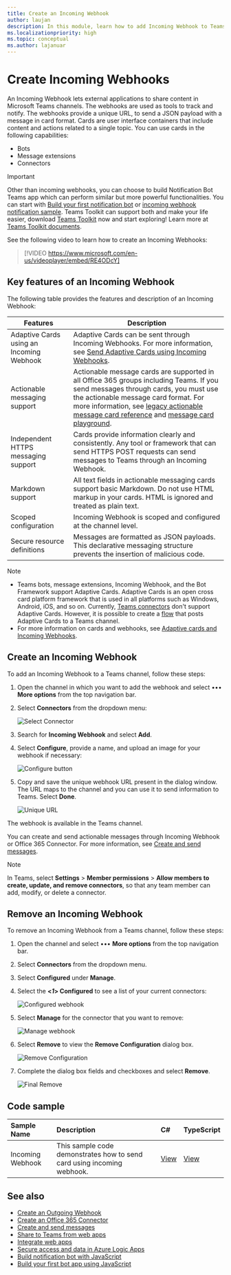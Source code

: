 ```yaml
---
title: Create an Incoming Webhook
author: laujan
description: In this module, learn how to add Incoming Webhook to Teams app and post any external requests to Teams using it
ms.localizationpriority: high
ms.topic: conceptual
ms.author: lajanuar
---
```


# Create Incoming Webhooks

An Incoming Webhook lets external applications to share content in Microsoft Teams channels. The webhooks are used as tools to track and notify. The webhooks provide a unique URL, to send a JSON payload with a message in card format. Cards are user interface containers that include content and actions related to a single topic. You can use cards in the following capabilities:

* Bots
* Message extensions
* Connectors

> [!IMPORTANT]
> Other than incoming webhooks, you can choose to build Notification Bot Teams app which can perform similar but more powerful functionalities. You can start with [Build your first notification bot](https://docs.microsoft.com/en-us/microsoftteams/platform/sbs-gs-notificationbot) or [incoming webhook notification sample](https://github.com/OfficeDev/TeamsFx-Samples/tree/dev/incoming-webhook-notification). Teams Toolkit can support both and make your life easier, download [Teams Toolkit](https://marketplace.visualstudio.com/items?itemName=TeamsDevApp.ms-teams-vscode-extension) now and start exploring! Learn more at [Teams Toolkit documents](https://docs.microsoft.com/en-us/microsoftteams/platform/toolkit/teams-toolkit-fundamentals).

See the following video to learn how to create an Incoming Webhooks:
<br>
> [!VIDEO https://www.microsoft.com/en-us/videoplayer/embed/RE4ODcY]

## Key features of an Incoming Webhook

The following table provides the features and description of an Incoming Webhook:

| Features | Description |
| -------- | ----------- |
|Adaptive Cards using an Incoming Webhook | Adaptive Cards can be sent through Incoming Webhooks. For more information, see [Send Adaptive Cards using Incoming Webhooks](../../webhooks-and-connectors/how-to/connectors-using.md#send-adaptive-cards-using-an-incoming-webhook).|
|Actionable messaging support|Actionable message cards are supported in all Office 365 groups including Teams. If you send messages through cards, you must use the actionable message card format. For more information, see [legacy actionable message card reference](/outlook/actionable-messages/message-card-reference) and [message card playground](https://messagecardplayground.azurewebsites.net).|
|Independent HTTPS messaging support|Cards provide information clearly and consistently. Any tool or framework that can send HTTPS POST requests can send messages to Teams through an Incoming Webhook.|
|Markdown support|All text fields in actionable messaging cards support basic Markdown. Do not use HTML markup in your cards. HTML is ignored and treated as plain text.|
|Scoped configuration|Incoming Webhook is scoped and configured at the channel level.|
|Secure resource definitions|Messages are formatted as JSON payloads. This declarative messaging structure prevents the insertion of malicious code.|

<!--- TBD: A note should be short and eye-catching. No need to put a list item inside a Note or any admonition for that matter. Re-write the below list item.
--->

> [!NOTE]
>
> * Teams bots, message extensions, Incoming Webhook, and the Bot Framework support Adaptive Cards. Adaptive Cards is an open cross card platform framework that is used in all platforms such as Windows, Android, iOS, and so on. Currently, [Teams connectors](../../webhooks-and-connectors/how-to/connectors-creating.md) don't support Adaptive Cards. However, it is possible to create a [flow](https://flow.microsoft.com/blog/microsoft-flow-in-microsoft-teams/) that posts Adaptive Cards to a Teams channel.
> * For more information on cards and webhooks, see [Adaptive cards and Incoming Webhooks](~/task-modules-and-cards/what-are-cards.md#adaptive-cards-and-incoming-webhooks).

## Create an Incoming Webhook

To add an Incoming Webhook to a Teams channel, follow these steps:

1. Open the channel in which you want to add the webhook and select &#8226;&#8226;&#8226; **More options** from the top navigation bar.
1. Select **Connectors** from the dropdown menu:

    ![Select Connector](~/assets/images/connectors.png)

1. Search for **Incoming Webhook** and select **Add**.
1. Select **Configure**, provide a name, and upload an image for your webhook if necessary:

    ![Configure button](~/assets/images/configure.png)

1. Copy and save the unique webhook URL present in the dialog window. The URL maps to the channel and you can use it to send information to Teams. Select **Done**.

    ![Unique URL](~/assets/images/url.png)

The webhook is available in the Teams channel.

You can create and send actionable messages through Incoming Webhook or Office 365 Connector. For more information, see [Create and send messages](~/webhooks-and-connectors/how-to/connectors-using.md).

> [!NOTE]
> In Teams, select **Settings** > **Member permissions** > **Allow members to create, update, and remove connectors**, so that any team member can add, modify, or delete a connector.

## Remove an Incoming Webhook

To remove an Incoming Webhook from a Teams channel, follow these steps:

1. Open the channel and select &#8226;&#8226;&#8226; **More options** from the top navigation bar.
1. Select **Connectors** from the dropdown menu.
1. Select **Configured** under **Manage**.
1. Select the **<*1*> Configured** to see a list of your current connectors:

    ![Configured webhook](~/assets/images/configured.png)

1. Select **Manage** for the connector that you want to remove:

    ![Manage webhook](~/assets/images/manage.png)

1. Select **Remove** to view the **Remove Configuration** dialog box.

    ![Remove Configuration](~/assets/images/removeconfiguration.png)

1. Complete the dialog box fields and checkboxes and select **Remove**.

    ![Final Remove](~/assets/images/finalremove.png)

## Code sample

| Sample Name           | Description | C#    |  TypeScript |
|:---------------------|:--------------|:---------|:--------|
|Incoming Webhook|This sample code demonstrates how to send card using incoming webhook. |[View](https://github.com/OfficeDev/Microsoft-Teams-Samples/tree/main/samples/incoming-webhook/csharp)|[View](https://github.com/OfficeDev/TeamsFx-Samples/tree/dev/incoming-webhook-notification) |

## See also

* [Create an Outgoing Webhook](~/webhooks-and-connectors/how-to/add-outgoing-webhook.md)
* [Create an Office 365 Connector](~/webhooks-and-connectors/how-to/connectors-creating.md)
* [Create and send messages](~/webhooks-and-connectors/how-to/connectors-using.md)
* [Share to Teams from web apps](~/concepts/build-and-test/share-to-teams-from-web-apps.md)
* [Integrate web apps](~/samples/integrate-web-apps-overview.md)
* [Secure access and data in Azure Logic Apps](/azure/logic-apps/logic-apps-securing-a-logic-app)
* [Build notification bot with JavaScript](../../sbs-gs-notificationbot.yml)
* [Build your first bot app using JavaScript](../../sbs-gs-bot.yml)
